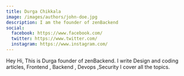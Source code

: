 ```yaml
---
title: Durga Chikkala
image: /images/authors/john-doe.jpg
description: I am the founder of zenBackend
social:
  facebook: https://www.facebook.com/
  twitter: https://www.twitter.com/
  instagram: https://www.instagram.com/
---
```


Hey Hi, This is Durga founder of zenBackend. I write Design and coding articles, Frontend , Backend , Devops ,Security I cover all the topics.

